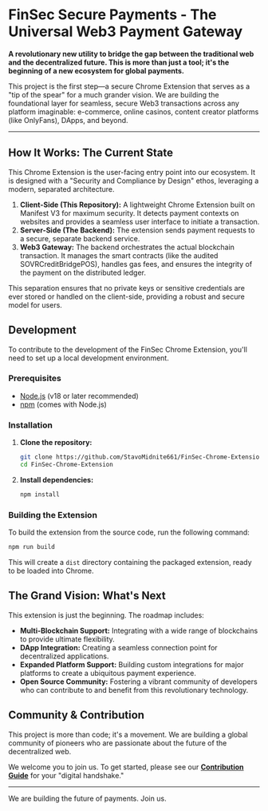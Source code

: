# FinSec Secure Payments - The Universal Web3 Payment Gateway

**A revolutionary new utility to bridge the gap between the traditional web and the decentralized future. This is more than just a tool; it's the beginning of a new ecosystem for global payments.**

This project is the first step—a secure Chrome Extension that serves as a "tip of the spear" for a much grander vision. We are building the foundational layer for seamless, secure Web3 transactions across any platform imaginable: e-commerce, online casinos, content creator platforms (like OnlyFans), DApps, and beyond.

---

## How It Works: The Current State

This Chrome Extension is the user-facing entry point into our ecosystem. It is designed with a "Security and Compliance by Design" ethos, leveraging a modern, separated architecture.

1.  **Client-Side (This Repository):** A lightweight Chrome Extension built on Manifest V3 for maximum security. It detects payment contexts on websites and provides a seamless user interface to initiate a transaction.
2.  **Server-Side (The Backend):** The extension sends payment requests to a secure, separate backend service.
3.  **Web3 Gateway:** The backend orchestrates the actual blockchain transaction. It manages the smart contracts (like the audited SOVRCreditBridgePOS), handles gas fees, and ensures the integrity of the payment on the distributed ledger.

This separation ensures that no private keys or sensitive credentials are ever stored or handled on the client-side, providing a robust and secure model for users.

## Development

To contribute to the development of the FinSec Chrome Extension, you'll need to set up a local development environment.

### Prerequisites

*   [Node.js](https://nodejs.org/) (v18 or later recommended)
*   [npm](https://www.npmjs.com/) (comes with Node.js)

### Installation

1.  **Clone the repository:**
    ```bash
    git clone https://github.com/StavoMidnite661/FinSec-Chrome-Extension.git
    cd FinSec-Chrome-Extension
    ```

2.  **Install dependencies:**
    ```bash
    npm install
    ```

### Building the Extension

To build the extension from the source code, run the following command:

```bash
npm run build
```

This will create a `dist` directory containing the packaged extension, ready to be loaded into Chrome.

## The Grand Vision: What's Next

This extension is just the beginning. The roadmap includes:

*   **Multi-Blockchain Support:** Integrating with a wide range of blockchains to provide ultimate flexibility.
*   **DApp Integration:** Creating a seamless connection point for decentralized applications.
*   **Expanded Platform Support:** Building custom integrations for major platforms to create a ubiquitous payment experience.
*   **Open Source Community:** Fostering a vibrant community of developers who can contribute to and benefit from this revolutionary technology.

## Community & Contribution

This project is more than code; it's a movement. We are building a global community of pioneers who are passionate about the future of the decentralized web.

We welcome you to join us. To get started, please see our **[Contribution Guide](CONTRIBUTING.md)** for your "digital handshake."

---

We are building the future of payments. Join us.
